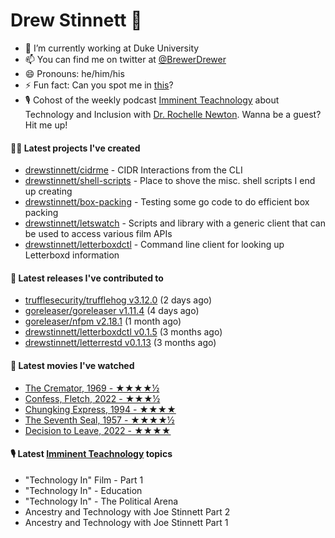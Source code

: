 
# Drew Stinnett 👋

- 🔭 I’m currently working at Duke University
- 📫 You can find me on twitter at [@BrewerDrewer](https://twitter.com/BrewerDrewer)
- 😄 Pronouns: he/him/his
- ⚡ Fun fact: Can you spot me in [this](https://www.youtube.com/watch?v=oL9WnB0qHBA)?
- 🎙 Cohost of the weekly podcast [Imminent Teachnology](https://podcast.imminentteachnology.com/) about Technology and Inclusion with [Dr. Rochelle Newton](https://www.linkedin.com/in/drrochellenewton/). Wanna be a guest? Hit me up!

#### 👨‍💻 Latest projects I've created
- [drewstinnett/cidrme](https://github.com/drewstinnett/cidrme) - CIDR Interactions from the CLI
- [drewstinnett/shell-scripts](https://github.com/drewstinnett/shell-scripts) - Place to shove the misc. shell scripts I end up creating
- [drewstinnett/box-packing](https://github.com/drewstinnett/box-packing) - Testing some go code to do efficient box packing
- [drewstinnett/letswatch](https://github.com/drewstinnett/letswatch) - Scripts and library with a generic client that can be used to access various film APIs
- [drewstinnett/letterboxdctl](https://github.com/drewstinnett/letterboxdctl) - Command line client for looking up Letterboxd information

#### 🚀 Latest releases I've contributed to
- [trufflesecurity/trufflehog v3.12.0](https://github.com/trufflesecurity/trufflehog/releases/tag/v3.12.0) (2 days ago)
- [goreleaser/goreleaser v1.11.4](https://github.com/goreleaser/goreleaser/releases/tag/v1.11.4) (4 days ago)
- [goreleaser/nfpm v2.18.1](https://github.com/goreleaser/nfpm/releases/tag/v2.18.1) (1 month ago)
- [drewstinnett/letterboxdctl v0.1.5](https://github.com/drewstinnett/letterboxdctl/releases/tag/v0.1.5) (3 months ago)
- [drewstinnett/letterrestd v0.1.13](https://github.com/drewstinnett/letterrestd/releases/tag/v0.1.13) (3 months ago)

#### 🍿 Latest movies I've watched
- [The Cremator, 1969 - ★★★★½](https://letterboxd.com/mondodrew/film/the-cremator/)
- [Confess, Fletch, 2022 - ★★★½](https://letterboxd.com/mondodrew/film/confess-fletch/)
- [Chungking Express, 1994 - ★★★★](https://letterboxd.com/mondodrew/film/chungking-express/)
- [The Seventh Seal, 1957 - ★★★★½](https://letterboxd.com/mondodrew/film/the-seventh-seal/)
- [Decision to Leave, 2022 - ★★★★](https://letterboxd.com/mondodrew/film/decision-to-leave/)

#### 🎙 Latest [Imminent Teachnology](https://podcast.imminentteachnology.com/) topics
- &#34;Technology In&#34; Film - Part 1
- &#34;Technology In&#34; - Education
- &#34;Technology In&#34; - The Political Arena
- Ancestry and Technology with Joe Stinnett Part 2
- Ancestry and Technology with Joe Stinnett Part 1
